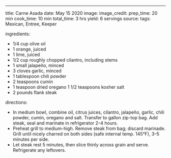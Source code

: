 ---
  
title: Carne Asada
date: May 15 2020
image:
image_credit:
prep_time: 20 min
cook_time: 10 min
total_time: 3 hrs
yield: 6 servings
source:
tags: Mexican, Entree, Keeper

ingredients:
- 1/4 cup olive oil
- 1 orange, juiced
- 1 lime, juiced
- 1/2 cup roughly chopped cilantro, including stems
- 1 small jalapeño, minced
- 3 cloves garlic, minced
- 1 tablespoon chili powder
- 2 teaspoons cumin
- 1 teaspoon dried oregano
 1 1/2 teaspoons kosher salt
- 2 pounds flank steak

directions:
- In medium bowl, combine oil, citrus juices, cilantro, jalapeño, garlic, chili powder, cumin, oregano and salt. Transfer to gallon zip-top bag. Add steak, seal and marinate in refrigerator 2–4 hours.
- Preheat grill to medium-high. Remove steak from bag; discard marinade. Grill until nicely charred on both sides (safe internal temp. 145°F), 3–5 minutes per side.
- Let steak rest 5 minutes, then slice thinly across grain and serve. Refrigerate any leftovers.
